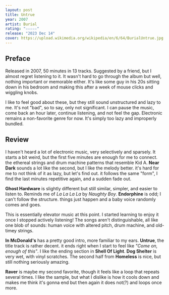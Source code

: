 ```yaml
---
layout: post
title: Untrue
year: 2007
artist: Burial
rating: "☆☆☆☆☆"
release: "2023 Dec 14"
cover: https://upload.wikimedia.org/wikipedia/en/6/64/BurialUntrue.jpg
---
```


## Preface
Released in 2007, 50 minutes in 13 tracks. Suggested by a friend, but I almost regret listening to it. It wasn't hard to go through the album but well, nothing important or memorable either. It's like some guy in his 20s sitting down in his bedroom and making this after a week of mouse clicks and wiggling knobs.

I like to feel good about these, but they still sound unstructured and lazy to me. It's not "bad", so to say, only not significant. I can pause the music, come back an hour later, continue listening, and not feel the gap. Electronic remains a non-favorite genre for now. It's simply too lazy and improperly bundled.

## Review
I haven't heard a lot of electronic music, very selectively and sparsely. It starts a bit weird, but the first five minutes are enough for me to connect. the ethereal strings and drum machine patterns that resemble Kid A. **Near Dark** sounds a lot like the second, but I like the melody better. it's hard for me to not think of it as lazy, but let's find out. it follows the same "form", I find the last minutes repetitive again, and a sudden fade out.

**Ghost Hardware** is slightly different but still similar, simpler, and easier to listen to. Reminds me of _La La La La_ by _Naughty Boy_. **Endorphine** is odd; I can't follow the structure. things just happen and a baby voice randomly comes and goes.

This is essentially elevator music at this point. I started learning to enjoy it once I stopped actively listening! The songs aren't distinguishable, all like one blob of sounds: human voice with altered pitch, drum machine, and old-timey strings.

**In McDonald's** has a pretty good intro, more familiar to my ears. **Untrue**, the title track is rather decent. it ends right when I start to feel like _"Come on, enough of this"_. I like the ending section in **Shell Of Light**. **Dog Shelter** is very wet, with vinyl scratches. The second half from **Homeless** is nice, but still nothing seriously amazing.

**Raver** is maybe my second favorite, though it feels like a loop that repeats several times. I like the sample, but what I dislike is how it cools down and makes me think it's gonna end but then again it does not(?) and loops once more.
